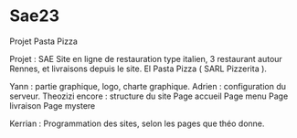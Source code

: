 # Sae23
Projet Pasta Pizza




Projet : SAE
Site en ligne de restauration type italien, 3 restaurant autour Rennes, et livraisons depuis le site. El Pasta Pizza ( SARL Pizzerita ).

Yann : partie graphique, logo, charte graphique.
Adrien : configuration du serveur.
Theozizi encore : structure du site
    Page accueil
    Page menu
    Page livraison
    Page mystere

Kerrian : Programmation des sites, selon les pages que théo donne.
